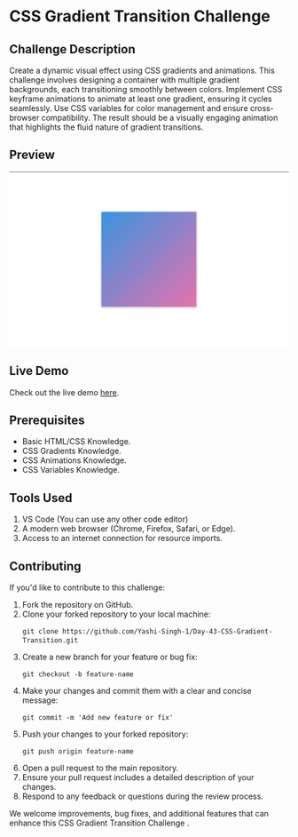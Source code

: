 <h1>CSS Gradient Transition Challenge </h1>

<h2>Challenge Description</h2>

<p>Create a dynamic visual effect using CSS gradients and animations. This challenge involves designing a container with multiple gradient backgrounds, each transitioning smoothly between colors. Implement CSS keyframe animations to animate at least one gradient, ensuring it cycles seamlessly. Use CSS variables for color management and ensure cross-browser compatibility. The result should be a visually engaging animation that highlights the fluid nature of gradient transitions.</p>

<h2>Preview</h2>

<img src="Preview.png" alt="CSS Gradient Transition Challenge Preview">

<h2>Live Demo</h2>

<p>Check out the live demo <a href="https://codepen.io/Yashi-Singh/pen/xxoOVEO">here</a>.</p>

<h2>Prerequisites</h2>

<ul>
    <li>Basic HTML/CSS Knowledge.</li>
    <li>CSS Gradients Knowledge.</li>
    <li>CSS Animations Knowledge.</li>
    <li>CSS Variables Knowledge.</li>
</ul>

<h2>Tools Used</h2>

<ol>
    <li>VS Code (You can use any other code editor)</li>
    <li>A modern web browser (Chrome, Firefox, Safari, or Edge).</li>
    <li>Access to an internet connection for resource imports.</li>
</ol>

<h2>Contributing</h2>

<p>If you'd like to contribute to this challenge:</p>

<ol>
    <li>Fork the repository on GitHub.</li>
    <li>Clone your forked repository to your local machine:</li>
    <pre><code>git clone https://github.com/Yashi-Singh-1/Day-43-CSS-Gradient-Transition.git</code></pre>
    <li>Create a new branch for your feature or bug fix:</li>
    <pre><code>git checkout -b feature-name</code></pre>
    <li>Make your changes and commit them with a clear and concise message:</li>
    <pre><code>git commit -m 'Add new feature or fix'</code></pre>
    <li>Push your changes to your forked repository:</li>
    <pre><code>git push origin feature-name</code></pre>
    <li>Open a pull request to the main repository.</li>
    <li>Ensure your pull request includes a detailed description of your changes.</li>
    <li>Respond to any feedback or questions during the review process.</li>
</ol>

<p>We welcome improvements, bug fixes, and additional features that can enhance this CSS Gradient Transition Challenge .</p>
